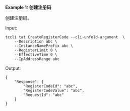 **Example 1: 创建注册码**

创建注册码。

Input: 

```
tccli tat CreateRegisterCode --cli-unfold-argument  \
    --Description abc \
    --InstanceNamePrefix abc \
    --RegisterLimit 0 \
    --EffectiveTime 0 \
    --IpAddressRange abc
```

Output: 
```
{
    "Response": {
        "RegisterCodeId": "abc",
        "RegisterCodeValue": "abc",
        "RequestId": "abc"
    }
}
```


